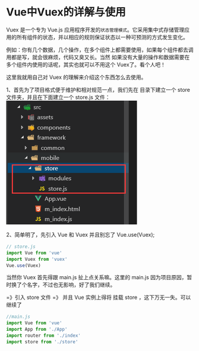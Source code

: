 # Vue中Vuex的详解与使用

Vuex 是一个专为 Vue.js 应用程序开发的`状态管理模式`。它采用集中式存储管理应用的所有组件的状态，并以相应的规则保证状态以一种可预测的方式发生变化。

例如：你有几个数据，几个操作，在多个组件上都需要使用，如果每个组件都去调用都是写，就会很麻烦，代码又臭又长。当然 如果没有大量的操作和数据需要在多个组件内使用的话呢，其实也就可以不用这个 Vuex了。看个人吧！

这里我就用自己对 Vuex 的理解来介绍这个东西怎么去使用。

1、首先为了项目格式便于维护和相对规范一点，我们先在 目录下建立一个 store 文件夹，并且在下面建立一个 store.js 文件：
![vuex-1.png](./img/vuex-1.png)

2、简单明了，先引入 Vue 和 Vuex 并且别忘了 Vue.use(Vuex);

```js
// store.js
import Vue from 'vue'
import Vuex from 'vuex'
Vue.use(Vuex)
```

当然你 Vuex 首先得跟 main.js 扯上点关系嘛。这里的 main.js 因为项目原因，暂时换了个名字，不过也无影响，好了我们继续。

=》引入 store 文件  =》   并且 Vue 实例上得将 挂载 store ，这下万无一失。可以继续了

```js
//main.js
import Vue from 'vue'
import App from './App'
import router from './index'
import store from './store'
```
